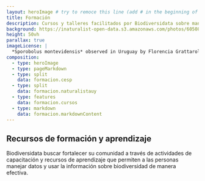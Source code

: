 ```yaml
---
layout: heroImage # try to remoce this line (add # in the beginning of the line to make it a comment) - then the layout will change, but the content remain the same
title: Formación
description: Cursos y talleres facilitados por Biodiversidata sobre manejo y publicación de datos derivados de la investigación científica y la ciencia comunitaria
background: https://inaturalist-open-data.s3.amazonaws.com/photos/60508300/original.jpeg
height: 50vh
parallax: true
imageLicense: |
  *Sporobolus montevidensis* observed in Uruguay by Florencia Grattarola licensed under [CC BY](http://creativecommons.org/licenses/by/4.0/) via [iNaturalist](https://www.gbif.org/occurrence/2574126620)
composition:
  - type: heroImage
  - type: pageMarkdown
  - type: split
    data: formacion.cesp
  - type: split
    data: formacion.naturalistauy
  - type: features
    data: formacion.cursos
  - type: markdown
    data: formacion.markdownContent
---
```


## Recursos de formación y aprendizaje

Biodiversidata buscar fortalecer su comunidad a través de actividades de capacitación y recursos de aprendizaje que permiten a las personas manejar datos y usar la información sobre biodiversidad de manera efectiva.
